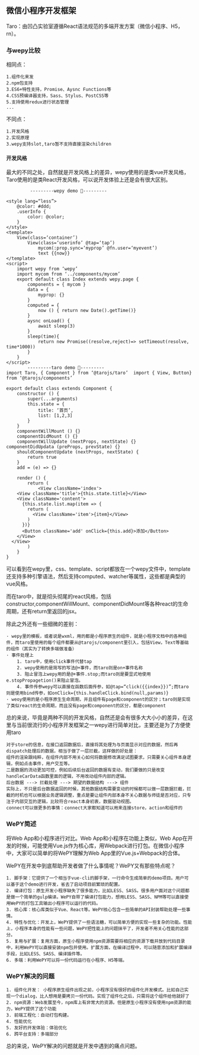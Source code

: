 ## 微信小程序开发框架

Taro：由凹凸实验室遵循React语法规范的多端开发方案（微信小程序、H5，rn）。

### 与wepy比较
相同点：

	1.组件化来发
	2.npm包支持
	3.ES6+特性支持，Promise、Aysnc Functions等
	4.CSS预编译器支持，Sass、Stylus、PostCSS等
	5.支持使用redux进行状态管理
	...

不同点：

	1.开发风格
	2.实现原理
	3.wepy支持slot,taro暂不支持直接渲染children 

#### 开发风格

最大的不同之处，自然就是开发风格上的差异，wepy使用的是类vue开发风格，Taro使用的是类React开发风格，可以说开发体验上还是会有很大区别。

	         ---------wepy demo 🙈---------
	
	<style lang=“less”>
		@color: #ddd;
		.userInfo {
			color: @color;
		}
	</style>
	<template>
		View(class=‘container’)
			View(class=‘userinfo’ @tap=‘tap’)
				mycom(:prop.sync=‘myprop’ @fn.user=‘myevent’)
				text {{now}}
	</template>
	<script>
		import wepy from ‘wepy’
		import mycom from ‘../components/mycom’
		export default class Index extends wepy.page {
			components = { mycom }
			data = {
				myprop: {}
			}
			computed = {
				now () { return new Date().getTime()}
			}
			aysnc onLoad() {
				await sleep(3)
			}
			sleep(time){
				return new Promise((resolve,reject)=> setTimeout(resolve, time*1000))
			}
		}
	</script>
			---------taro demo 🙈---------
	import Taro, { Component } from ‘@tarojs/taro’	import { View, Button} from ‘@tarojs/components’
	
	export default class extends Component {
		constructor () {
			super(...arguments)
			this.state = {
				title: ‘首页’,
				list: [1,2,3]
			}
		}
		componentWillMount () {}
		componentDidMount () {}
		componentWillUpdate (nextProps, nextState) {}		componentDidUpdata (preProps, prevState) {}
		shouldComponentUpdate (nextProps, nextState) {
			return true
		}
		add = (e) => {}
		
		render () {
			return (
				<View className='index'>
        <View className='title'>{this.state.title}</View>
        <View className='content'>
          {this.state.list.map(item => {
            return (
              <View className='item'>{item}</View>
            )
          })}
          <Button className='add' onClick={this.add}>添加</Button>
        </View>
      </View>
			)
		}
	}

可以看到在wepy里，css、template、script都放在一个wepy文件中，template还支持多种引擎语法，然后支持computed、watcher等属性，这些都是典型的vue风格。

而在taro中，就是彻头彻尾的react风格，包括constructor,componentWillMount、componentDidMount等各种react的生命周期，还有return里返回的jsx。

除此之外还有一些细微的差别：

	· wepy里的模板，或者说是wxml，用的都是小程序原生的组件，就是小程序文档中的各种组件，而taro里使用的每个组件都要从@tarojs/component里引入，包括View，Text等基础的组件（其实为了转换多端做准备）	
	· 事件处理上
		1. taro中，使用click事件代替tap
		2. wepy使用的是简写的写法@+事件，而taro则是on+事件名称
		3. 阻止冒泡上wepy用的是@+事件.stop;而taro则是要显式地使用e.stopPropagetion()来阻止冒泡。
		4. 事件传参wepy可以直接在函数后面传参，如@tap=“click({{index}})”;而taro则是使用bind传参，如onClick={this.handleClick.bind(null,params)}
	· weoy使用的是小程序原生生命周期，并且组件有page和component的区分；taro则是实现了类似react的生命周期，而且没有page和component的区分，都是component

总的来说，毕竟是两种不同的开发风格，自然还是会有很多大大小小的差异，在这里与当前很流行的小程序开发框架之一wepy进行简单对比，主要还是为了方便使用taro

	对于store的信息，在接口返回数据后，直接将其处理为与页面显示对应的数据，然后再dispatch处理后的数据，相当于做了一层拦截，这样做的好处是：
	组件的渲染跟纯粹，在组件内部不用关心如何将数据修改满足试图要求，只需要关心组件本身逻辑，例如点击事件，用户交互等。
	二是数据的流动更加可控，例如后续后台返回的数据有变动，我们要做的只是改变handleCarData函数里面的逻辑，不用改动组件内部的逻辑。
	后台数据 ---> 拦截处理 ---> 期望的数据结构 ---> 组件
	实际上，不只是后台数据返回的时候，其他数据结构需要变动的时候都可以做一层数据拦截，拦截的时机也可以根据业务逻辑调整，重点是要让组件内部本身不关心数据与师徒是否对应，只专注于内部交互的逻辑，比较符合react本身初衷，数据驱动视图。
	connect可以做更多的事情：connect大家都知道可以用来连接store，action和组件的

### WePY简述
将Web App和小程序进行对比。Web App和小程序在功能上类似，Web App在开发的时候，可能使用Vue.js作为核心库，用Webpack进行打包。在微信小程序中，大家可以简单的将WePY理解为Web App里的Vue.js+Webpack的合体。

WePY在开发中到底帮助开发者做了什么事情呢？WePY又有那些特点呢？

	1. 脚手架：它提供了一个相当于vue-cli的脚手架，一行命令生成简单的demo项目。用户可以基于这个demo进行开发，省去了启动项目前繁琐的配置。
	2. 编译打包：原生开发小程序缺失了很多能力，比如LESS、SASS。很多用户面对这个问题都是做一个简单的gulp编译。WePY自带了编译打包能力，想用LESS、SASS、NPM等可以直接使用WePY的打包工具输出小程序可以运行的代码。
	3. 核心库：核心库类似于Vue、React等。WePY核心包含一些简单的API封装帮助处理一些事情。
	4. 特性与优化：开发上，WePY提供了一些语法糖，可以简单方便的实现一些复杂的功能。性能上，小程序本身的性能有一些问题，WePY把性能上的问题抹平了，开发者不用关心性能的这部分。
	5. 复用与扩展：复用方面，原生小程序使用npm资源需要将相应的资源下载并放到代码目录中，利用WePY可以直接安装npm包并使用。扩展方面，在编译过程中，可以随意添加和扩展编译手段，比如LESS、SASS、编译插件等。
	6. 多端：利用WePY可以将一份代码运行在小程序、H5等端。

### WePY解决的问题

	1. 组件化开发： 小程序原生组件出现之前，小程序没有很好的组件化开发模式。比如自己实现一个dialog，比人想用是要拷贝一份代码。实现了组件化之后，只需将这个组件给他就好了
	2. npm资源：Web发展至今，npm库上有非常大的资源。但是原生小程序没有使用npm资源的能力，WePY提供了这个功能
	3. 前端工程化：自动打包构建。
	4. 性能优化
	5. 友好的开发体验：体验优化
	6. 跨平台支持：多端部分

总的来说，WePY解决的问题就是开发中遇到的痛点问题。

